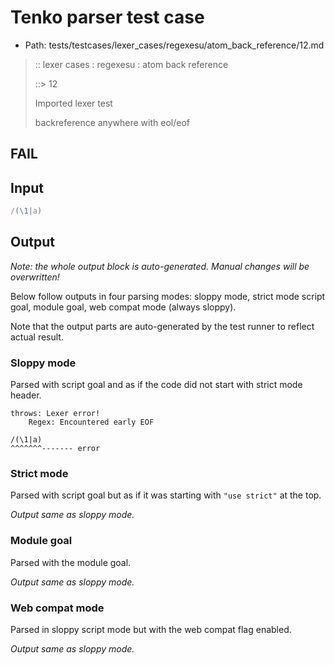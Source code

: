# Tenko parser test case

- Path: tests/testcases/lexer_cases/regexesu/atom_back_reference/12.md

> :: lexer cases : regexesu : atom back reference
>
> ::> 12
>
> Imported lexer test
>
> backreference anywhere with eol/eof

## FAIL

## Input

`````js
/(\1|a)
`````

## Output

_Note: the whole output block is auto-generated. Manual changes will be overwritten!_

Below follow outputs in four parsing modes: sloppy mode, strict mode script goal, module goal, web compat mode (always sloppy).

Note that the output parts are auto-generated by the test runner to reflect actual result.

### Sloppy mode

Parsed with script goal and as if the code did not start with strict mode header.

`````
throws: Lexer error!
    Regex: Encountered early EOF

/(\1|a)
^^^^^^^------- error
`````

### Strict mode

Parsed with script goal but as if it was starting with `"use strict"` at the top.

_Output same as sloppy mode._

### Module goal

Parsed with the module goal.

_Output same as sloppy mode._

### Web compat mode

Parsed in sloppy script mode but with the web compat flag enabled.

_Output same as sloppy mode._
